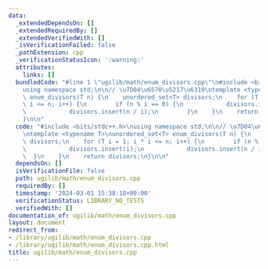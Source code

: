 ```yaml
---
data:
  _extendedDependsOn: []
  _extendedRequiredBy: []
  _extendedVerifiedWith: []
  _isVerificationFailed: false
  _pathExtension: cpp
  _verificationStatusIcon: ':warning:'
  attributes:
    links: []
  bundledCode: "#line 1 \"ugilib/math/enum_divisors.cpp\"\n#include <bits/stdc++.h>\n\
    using namespace std;\n\n// \u7D04\u6570\u5217\u6319\ntemplate <typename T>\nunordered_set<T>\
    \ enum_divisors(T n) {\n    unordered_set<T> divisors;\n    for (T i = 1; i *\
    \ i <= n; i++) {\n        if (n % i == 0) {\n            divisors.insert(i);\n\
    \            divisors.insert(n / i);\n        }\n    }\n    return divisors;\n\
    }\n\n"
  code: "#include <bits/stdc++.h>\nusing namespace std;\n\n// \u7D04\u6570\u5217\u6319\
    \ntemplate <typename T>\nunordered_set<T> enum_divisors(T n) {\n    unordered_set<T>\
    \ divisors;\n    for (T i = 1; i * i <= n; i++) {\n        if (n % i == 0) {\n\
    \            divisors.insert(i);\n            divisors.insert(n / i);\n      \
    \  }\n    }\n    return divisors;\n}\n\n"
  dependsOn: []
  isVerificationFile: false
  path: ugilib/math/enum_divisors.cpp
  requiredBy: []
  timestamp: '2024-03-01 15:38:18+09:00'
  verificationStatus: LIBRARY_NO_TESTS
  verifiedWith: []
documentation_of: ugilib/math/enum_divisors.cpp
layout: document
redirect_from:
- /library/ugilib/math/enum_divisors.cpp
- /library/ugilib/math/enum_divisors.cpp.html
title: ugilib/math/enum_divisors.cpp
---
```

